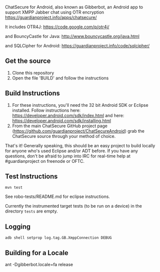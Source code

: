 ChatSecure for Android, also known as Gibberbot, an Android app to support XMPP Jabber chat using OTR encryption
https://guardianproject.info/apps/chatsecure/

It includes OTR4J:
https://code.google.com/p/otr4j/

and BouncyCastle for Java:
http://www.bouncycastle.org/java.html

and SQLCipher for Android:
https://guardianproject.info/code/sqlcipher/

## Get the source
1. Clone this repository
2. Open the file 'BUILD' and follow the instructions

## Build Instructions
1. For these instructions, you'll need the 32 bit Android SDK or Eclipse installed. Follow instructions here: https://developer.android.com/sdk/index.html and here: https://developer.android.com/sdk/installing.html
2. From the main ChatSecure GitHub project page (https://github.com/guardianproject/ChatSecureAndroid) grab the ChatSecure source through your method of choice.

That's it! Generally speaking, this should be an easy project to build locally for anyone who's used Eclipse and/or ADT before. If you have any questions, don't be afraid to jump into IRC for real-time help at #guardianproject on freenode or OFTC.

## Test Instructions

`mvn test`

See robo-tests/README.md for eclipse instructions.

Currently the instrumented target tests (to be run on a device) in the directory `tests` are empty.

## Logging

`adb shell setprop log.tag.GB.XmppConnection DEBUG`

## Building for a Locale

ant -Dgibberbot.locale=fa release
